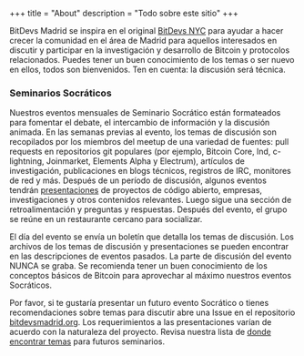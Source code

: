 +++
title = "About"
description = "Todo sobre este sitio"
+++

BitDevs Madrid se inspira en el original [BitDevs NYC] para ayudar a hacer
crecer la comunidad en el área de Madrid para aquellos interesados en
discutir y participar en la investigación y desarrollo de Bitcoin y protocolos
relacionados. Puedes tener un buen conocimiento de los temas o ser nuevo en
ellos, todos son bienvenidos. Ten en cuenta: la discusión será técnica.

### Seminarios Socráticos

Nuestros eventos mensuales de Seminario Socrático están formateados para
fomentar el debate, el intercambio de información y la discusión animada. En
las semanas previas al evento, los temas de discusión son recopilados por los
miembros del meetup de una variedad de fuentes: pull requests en repositorios
git populares (por ejemplo, Bitcoin Core, lnd, c-lightning, Joinmarket,
Elements Alpha y Electrum), artículos de investigación, publicaciones en blogs
técnicos, registros de IRC, monitores de red y más. Después de un período de
discusión, algunos eventos tendrán
[presentaciones](https://bitdevs.org/presenter-guidelines/) de proyectos de
código abierto, empresas, investigaciones y otros contenidos relevantes. Luego
sigue una sección de retroalimentación y preguntas y respuestas. Después del
evento, el grupo se reúne en un restaurante cercano para socializar.

El día del evento se envía un boletín que detalla los temas de discusión. Los
archivos de los temas de discusión y presentaciones se pueden encontrar en las
descripciones de eventos pasados. La parte de discusión del evento NUNCA se
graba. Se recomienda tener un buen conocimiento de los conceptos básicos de
Bitcoin para aprovechar al máximo nuestros eventos Socráticos.

Por favor, si te gustaría presentar un futuro evento Socrático o tienes
recomendaciones sobre temas para discutir abre una Issue en el repositorio
[bitdevsmadrid.org]. Los requerimientos a las presentaciones varían de acuerdo
con la naturaleza del proyecto. Revisa nuestra lista de [donde encontrar temas]
para futuros seminarios.

[Seminarios Socráticos]: https://en.wikipedia.org/wiki/Socratic_method#Socratic_seminar
[bitdevsmadrid.org]: https://github.com/bitdevsmadrid/bitdevsmadrid.github.io/issues
[BitDevs NYC]: https://bitdevs.org
[donde encontrar temas]: /about/find-topics
